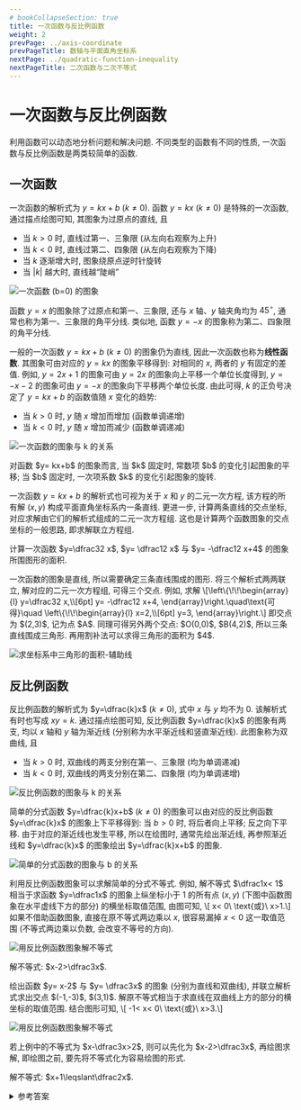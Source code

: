 ```yaml
---
# bookCollapseSection: true
title: 一次函数与反比例函数
weight: 2
prevPage: ../axis-coordinate
prevPageTitle: 数轴与平面直角坐标系
nextPage: ../quadratic-function-inequality
nextPageTitle: 二次函数与二次不等式
---
```


# 一次函数与反比例函数

利用函数可以动态地分析问题和解决问题. 不同类型的函数有不同的性质, 一次函数与反比例函数是两类较简单的函数.

## 一次函数

一次函数的解析式为 $y= kx+b$ ($k\neq 0$). 函数 $y=kx$ ($k\neq 0$) 是特殊的一次函数, 通过描点绘图可知, 其图象为过原点的直线, 且

- 当 $k>0$ 时, 直线过第一、三象限 (从左向右观察为上升)
- 当 $k<0$ 时, 直线过第二、四象限 (从左向右观察为下降)
- 当 $k$ 逐渐增大时, 图象绕原点逆时针旋转
- 当 $|k|$ 越大时, 直线越“陡峭”

![一次函数 (b=0) 的图象](/figs/2022/2022-08/2022-0814-1820.svg)

函数 $y=x$ 的图象除了过原点和第一、三象限, 还与 $x$ 轴、$y$ 轴夹角均为 $45^\circ$, 通常也称为第一、三象限的角平分线. 类似地, 函数 $y=-x$ 的图象称为第二、四象限的角平分线.

一般的一次函数 $y= kx+b$ ($k\neq 0$) 的图象仍为直线, 因此一次函数也称为**线性函数**. 其图象可由对应的 $y=kx$ 的图象平移得到: 对相同的 $x$, 两者的 $y$ 有固定的差值. 例如, $y=2x+1$ 的图象可由 $y=2x$ 的图象向上平移一个单位长度得到, $y= -x-2$ 的图象可由 $y= -x$ 的图象向下平移两个单位长度. 由此可得, $k$ 的正负号决定了 $y= kx+b$ 的函数值随 $x$ 变化的趋势: 

- 当 $k>0$ 时, $y$ 随 $x$ 增加而增加 (函数单调递增)
- 当 $k<0$ 时, $y$ 随 $x$ 增加而减少 (函数单调递减)

![一次函数的图象与 k 的关系](/figs/2022/2022-08/2022-0814-1830.svg)

<myremark>
    <p>对函数 $y= kx+b$ 的图象而言, 当 $k$ 固定时, 常数项 $b$ 的变化引起图象的平移; 当 $b$ 固定时, 一次项系数 $k$ 的变化引起图象的旋转.</p>
</myremark>

一次函数 $y= kx+b$ 的解析式也可视为关于 $x$ 和 $y$ 的二元一次方程, 该方程的所有解 $(x,y)$ 构成平面直角坐标系内一条直线. 更进一步, 计算两条直线的交点坐标, 对应求解由它们的解析式组成的二元一次方程组. 这也是计算两个函数图象的交点坐标的一般思路, 即求解联立方程组.

<myexample>
    <p>计算一次函数 $y=\dfrac32 x$, $y= \dfrac12 x$ 与 $y= -\dfrac12 x+4$ 的图象所围图形的面积.</p>
</myexample>

<mysolution>
    <p>一次函数的图象是直线, 所以需要确定三条直线围成的图形. 将三个解析式两两联立, 解对应的二元一次方程组, 可得三个交点. 例如, 求解 \[\left\{\!\!\begin{array}{l}
        y=\dfrac32 x,\\[6pt]
        y= -\dfrac12 x+4,
    \end{array}\right.\quad\text{可得}\quad \left\{\!\!\begin{array}{l}
        x=2,\\[6pt]
        y=3,
    \end{array}\right.\]
    即交点为 $(2,3)$, 记为点 $A$. 同理可得另外两个交点: $O(0,0)$, $B(4,2)$, 所以三条直线围成三角形. 再用割补法可以求得三角形的面积为 $4$.</p>
    <img alt="求坐标系中三角形的面积-辅助线" src="/figs/2022/2022-08/2022-0814-1900.svg"></img>
</mysolution>


## 反比例函数

反比例函数的解析式为 $y=\dfrac{k}x$ ($k\neq 0$), 式中 $x$ 与 $y$ 均不为 $0$. 该解析式有时也写成 $xy=k$. 通过描点绘图可知, 反比例函数 $y=\dfrac{k}x$ 的图象有两支, 均以 $x$ 轴和 $y$ 轴为渐近线 (分别称为水平渐近线和竖直渐近线). 此图象称为双曲线, 且

- 当 $k>0$ 时, 双曲线的两支分别在第一、三象限 (均为单调递减)
- 当 $k<0$ 时, 双曲线的两支分别在第二、四象限 (均为单调递增)

![反比例函数的图象与 k 的关系](/figs/2022/2022-08/2022-0815-1940.svg)

简单的分式函数 $y=\dfrac{k}x+b$ ($k\neq 0$) 的图象可以由对应的反比例函数 $y=\dfrac{k}x$ 的图象上下平移得到: 当 $b>0$ 时, 将后者向上平移; 反之向下平移. 由于对应的渐近线也发生平移, 所以在绘图时, 通常先绘出渐近线, 再参照渐近线和 $y=\dfrac{k}x$ 的图象绘出 $y=\dfrac{k}x+b$ 的图象.

![简单的分式函数的图象与 b 的关系](/figs/2022/2022-08/2022-0815-1950.svg)

<span id="利用反比例函数解不等式"></span>
利用反比例函数图象可以求解简单的分式不等式. 例如, 解不等式 $\dfrac1x< 1$ 相当于求函数 $y=\dfrac1x$ 的图象上纵坐标小于 $1$ 的所有点 $(x,y)$ (下图中函数图象在水平虚线下方的部分) 的横坐标取值范围, 由图可知, \\[
    x< 0\ \text{或}\ x>1.\\]
如果不借助函数图象, 直接在原不等式两边乘以 $x$, 很容易漏掉 $x< 0$ 这一取值范围 (不等式两边乘以负数, 会改变不等号的方向).

![用反比例函数图象解不等式](/figs/2022/2022-08/2022-0815-2020.svg)

<myexample>
    <p>解不等式: $x-2>\dfrac3x$.</p>
</myexample>

<mysolution>
    <p>绘出函数 $y= x-2$ 与 $y= \dfrac3x$ 的图象 (分别为直线和双曲线), 并联立解析式求出交点 $(-1,-3)$, $(3,1)$. 解原不等式相当于求直线在双曲线上方的部分的横坐标的取值范围. 结合图形可知, \[
        -1< x< 0\ \text{或}\ x>3.\]</p>
    <img alt="用反比例函数图象解不等式" src="/figs/2022/2022-08/2022-0815-2040.svg"></img>
</mysolution>

<myremark>
    <p>若上例中的不等式为 $x-\dfrac3x>2$, 则可以先化为 $x-2>\dfrac3x$, 再绘图求解, 即绘图之前, 要先将不等式化为容易绘图的形式.</p>
</myremark>

<myexercise>
    <p>解不等式: $x+1\leqslant\dfrac2x$.</p>
</myexercise>

<details><summary>参考答案</summary>
    <p>仿上例的方法, 可得 $x\leqslant -2$ 或 $x\geqslant 1$.</p>
</details>
